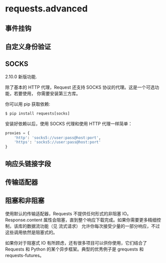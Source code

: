 # requests.advanced



## 事件挂钩





## 自定义身份验证



## SOCKS
2.10.0 新版功能.

除了基本的 HTTP 代理，Request 还支持 SOCKS 协议的代理。这是一个可选功能，若要使用， 你需要安装第三方库。

你可以用 pip 获取依赖:
```py
$ pip install requests[socks]
```
安装好依赖以后，使用 SOCKS 代理和使用 HTTP 代理一样简单：
```py
proxies = {
    'http': 'socks5://user:pass@host:port',
    'https': 'socks5://user:pass@host:port'
}
```




## 响应头链接字段




## 传输适配器



## 阻塞和非阻塞
使用默认的传输适配器，Requests 不提供任何形式的非阻塞 IO。 Response.content 属性会阻塞，直到整个响应下载完成。如果你需要更多精细控制，该库的数据流功能（见 流式请求） 允许你每次接受少量的一部分响应，不过这些调用依然是阻塞式的。

如果你对于阻塞式 IO 有所顾虑，还有很多项目可以供你使用，它们结合了 Requests 和 Python 的某个异步框架。典型的优秀例子是 grequests 和 requests-futures。


